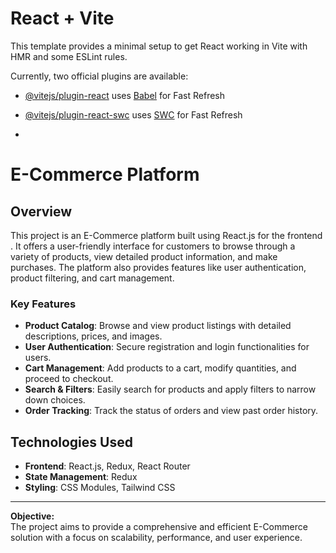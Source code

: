 # React + Vite

This template provides a minimal setup to get React working in Vite with HMR and some ESLint rules.

Currently, two official plugins are available:

- [@vitejs/plugin-react](https://github.com/vitejs/vite-plugin-react/blob/main/packages/plugin-react/README.md) uses [Babel](https://babeljs.io/) for Fast Refresh
- [@vitejs/plugin-react-swc](https://github.com/vitejs/vite-plugin-react-swc) uses [SWC](https://swc.rs/) for Fast Refresh

- 
# E-Commerce Platform

## Overview

This project is an E-Commerce platform built using React.js for the frontend . It offers a user-friendly interface for customers to browse through a variety of products, view detailed product information, and make purchases. The platform also provides features like user authentication, product filtering, and cart management.

### Key Features

- **Product Catalog**: Browse and view product listings with detailed descriptions, prices, and images.
- **User Authentication**: Secure registration and login functionalities for users.
- **Cart Management**: Add products to a cart, modify quantities, and proceed to checkout.
- **Search & Filters**: Easily search for products and apply filters to narrow down choices.
- **Order Tracking**: Track the status of orders and view past order history.

## Technologies Used

- **Frontend**: React.js, Redux, React Router
- **State Management**: Redux
- **Styling**: CSS Modules, Tailwind CSS

---

**Objective:**  
The project aims to provide a comprehensive and efficient E-Commerce solution with a focus on scalability, performance, and user experience.


